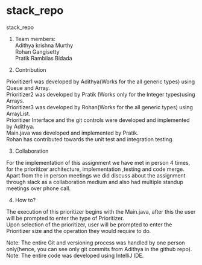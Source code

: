 # stack_repo
stack_repo


1. Team members:<br/>
Adithya krishna Murthy<br/>
Rohan Gangisetty<br/>
Pratik Rambilas Bidada<br/>

2. Contribution 

Prioritizer1 was developed by Adithya(Works for the all generic types) using Queue and Array.<br/>
Prioritizer2 was developed by Pratik (Works only for the Integer types)using Arrays.<br/>
Prioritizer3 was developed by Rohan(Works for the all generic types) using ArrayList.<br/>
Prioritizer Interface and the git controls were developed and implemented by Adithya.<br/>
Main.java was developed and implemented by Pratik.<br/>
Rohan has contributed towards the unit test and integration testing.<br/>


3. Collaboration

For the implementation of this assignment we have met in person 4 times, for the prioritizer architecture, implementation ,testing and code merge.<br/>
Apart from the in person meetings we did discuss about the assignment through slack as a collaboration medium and also had multiple standup meetings over phone call.<br/>

4. How to?

The execution of this prioritizer begins with the Main.java, after this the user will be prompted to enter the type of Prioritizer.<br/>
Upon selection of the prioritizer, user will be prompted to enter the Prioritizer size and the operation they would require to do.<br/>

Note: The entire Git and versioning process was handled by one person only(hence, you can see only git commits from Adithya in the github repo).<br/>
Note: The entire code was developed using IntelliJ IDE.<br/>
